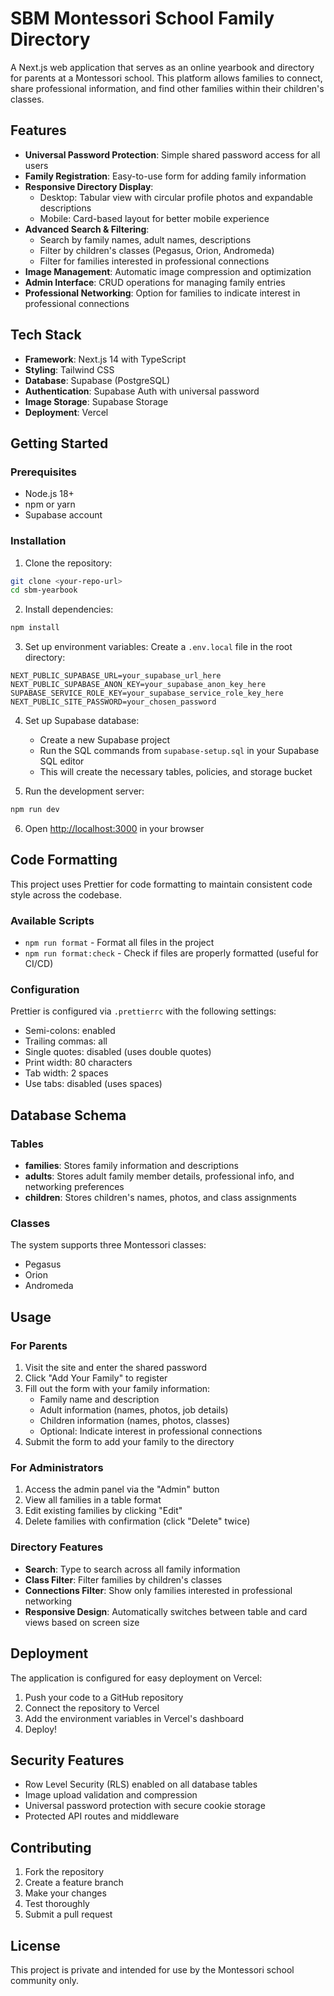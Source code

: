 # SBM Montessori School Family Directory

A Next.js web application that serves as an online yearbook and directory for parents at a Montessori school. This platform allows families to connect, share professional information, and find other families within their children's classes.

## Features

- **Universal Password Protection**: Simple shared password access for all users
- **Family Registration**: Easy-to-use form for adding family information
- **Responsive Directory Display**: 
  - Desktop: Tabular view with circular profile photos and expandable descriptions
  - Mobile: Card-based layout for better mobile experience
- **Advanced Search & Filtering**:
  - Search by family names, adult names, descriptions
  - Filter by children's classes (Pegasus, Orion, Andromeda)
  - Filter for families interested in professional connections
- **Image Management**: Automatic image compression and optimization
- **Admin Interface**: CRUD operations for managing family entries
- **Professional Networking**: Option for families to indicate interest in professional connections

## Tech Stack

- **Framework**: Next.js 14 with TypeScript
- **Styling**: Tailwind CSS
- **Database**: Supabase (PostgreSQL)
- **Authentication**: Supabase Auth with universal password
- **Image Storage**: Supabase Storage
- **Deployment**: Vercel

## Getting Started

### Prerequisites

- Node.js 18+ 
- npm or yarn
- Supabase account

### Installation

1. Clone the repository:
```bash
git clone <your-repo-url>
cd sbm-yearbook
```

2. Install dependencies:
```bash
npm install
```

3. Set up environment variables:
Create a `.env.local` file in the root directory:
```env
NEXT_PUBLIC_SUPABASE_URL=your_supabase_url_here
NEXT_PUBLIC_SUPABASE_ANON_KEY=your_supabase_anon_key_here
SUPABASE_SERVICE_ROLE_KEY=your_supabase_service_role_key_here
NEXT_PUBLIC_SITE_PASSWORD=your_chosen_password
```

4. Set up Supabase database:
   - Create a new Supabase project
   - Run the SQL commands from `supabase-setup.sql` in your Supabase SQL editor
   - This will create the necessary tables, policies, and storage bucket

5. Run the development server:
```bash
npm run dev
```

6. Open [http://localhost:3000](http://localhost:3000) in your browser

## Code Formatting

This project uses Prettier for code formatting to maintain consistent code style across the codebase.

### Available Scripts

- `npm run format` - Format all files in the project
- `npm run format:check` - Check if files are properly formatted (useful for CI/CD)

### Configuration

Prettier is configured via `.prettierrc` with the following settings:
- Semi-colons: enabled
- Trailing commas: all
- Single quotes: disabled (uses double quotes)
- Print width: 80 characters
- Tab width: 2 spaces
- Use tabs: disabled (uses spaces)

## Database Schema

### Tables

- **families**: Stores family information and descriptions
- **adults**: Stores adult family member details, professional info, and networking preferences
- **children**: Stores children's names, photos, and class assignments

### Classes

The system supports three Montessori classes:
- Pegasus
- Orion  
- Andromeda

## Usage

### For Parents

1. Visit the site and enter the shared password
2. Click "Add Your Family" to register
3. Fill out the form with your family information:
   - Family name and description
   - Adult information (names, photos, job details)
   - Children information (names, photos, classes)
   - Optional: Indicate interest in professional connections
4. Submit the form to add your family to the directory

### For Administrators

1. Access the admin panel via the "Admin" button
2. View all families in a table format
3. Edit existing families by clicking "Edit"
4. Delete families with confirmation (click "Delete" twice)

### Directory Features

- **Search**: Type to search across all family information
- **Class Filter**: Filter families by children's classes
- **Connections Filter**: Show only families interested in professional networking
- **Responsive Design**: Automatically switches between table and card views based on screen size

## Deployment

The application is configured for easy deployment on Vercel:

1. Push your code to a GitHub repository
2. Connect the repository to Vercel
3. Add the environment variables in Vercel's dashboard
4. Deploy!

## Security Features

- Row Level Security (RLS) enabled on all database tables
- Image upload validation and compression
- Universal password protection with secure cookie storage
- Protected API routes and middleware

## Contributing

1. Fork the repository
2. Create a feature branch
3. Make your changes
4. Test thoroughly
5. Submit a pull request

## License

This project is private and intended for use by the Montessori school community only.

